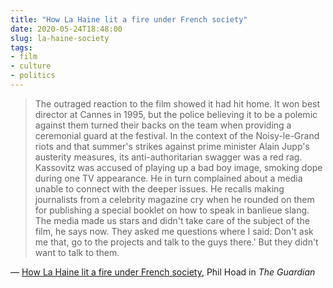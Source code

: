 ```yaml
---
title: "How La Haine lit a fire under French society"
date: 2020-05-24T18:48:00
slug: la-haine-society
tags:
- film
- culture
- politics
---
```


> The outraged reaction to the film showed it had hit home. It won best director at Cannes in 1995, but the police  believing it to be a polemic against them  turned their backs on the team when providing a ceremonial guard at the festival. In the context of the Noisy-le-Grand riots and that summer's strikes against prime minister Alain Jupp's austerity measures, its anti-authoritarian swagger was a red rag. Kassovitz was accused of playing up a bad boy image, smoking dope during one TV appearance. He in turn complained about a media unable to connect with the deeper issues. He recalls making journalists from a celebrity magazine cry when he rounded on them for publishing a special booklet on how to speak in banlieue slang. The media made us stars and didn't take care of the subject of the film, he says now. They asked me questions where I said: Don't ask me that, go to the projects and talk to the guys there.' But they didn't want to talk to them.

&mdash; [How La Haine lit a fire under French society](https://www.theguardian.com/film/2020/may/23/how-la-haine-lit-a-fire-under-french-society), Phil Hoad in _The Guardian_
